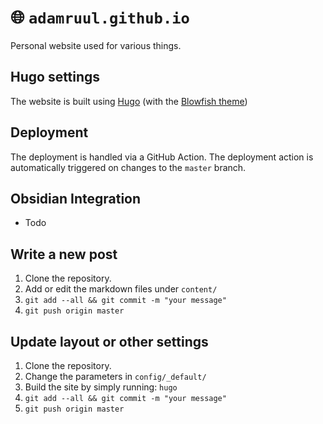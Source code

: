 # :globe_with_meridians: **`adamruul.github.io`**

Personal website used for various things.


## Hugo settings

The website is built using [Hugo](https://gohugo.io/) (with the [Blowfish theme](https://github.com/nunocoracao/blowfish))

## Deployment

The deployment is handled via a GitHub Action. The deployment action is automatically triggered on changes to the `master` branch.


## Obsidian Integration
- Todo


## Write a new post

1. Clone the repository.
2. Add or edit the markdown files under `content/`
3. `git add --all && git commit -m "your message"`
4. `git push origin master`

## Update layout or other settings

1. Clone the repository.
2. Change the parameters in `config/_default/`
3. Build the site by simply running: `hugo`
4. `git add --all && git commit -m "your message"`
5. `git push origin master`
